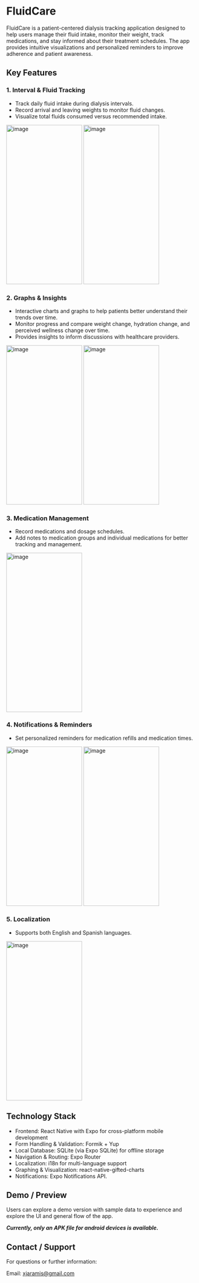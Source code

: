 # FluidCare
FluidCare is a patient-centered dialysis tracking application designed to help users manage their fluid intake, monitor their weight, track medications, and stay informed about 
their treatment schedules. The app provides intuitive visualizations and personalized reminders to improve adherence and patient awareness.

## Key Features
### 1. Interval & Fluid Tracking
  -  Track daily fluid intake during dialysis intervals.
  -  Record arrival and leaving weights to monitor fluid changes.
  -  Visualize total fluids consumed versus recommended intake.
<img width="200" height="420" alt="image" src="https://github.com/user-attachments/assets/227b4151-d893-4dfa-95bd-f55848956aeb" />
<img width="200" height="420" alt="image" src="https://github.com/user-attachments/assets/1d1569fc-9d1c-469b-a00f-7e36a774dbb9" />

### 2. Graphs & Insights
  -  Interactive charts and graphs to help patients better understand their trends over time.
  -  Monitor progress and compare weight change, hydration change, and perceived wellness change over time.
  -  Provides insights to inform discussions with healthcare providers.
<img width="200" height="420" alt="image" src="https://github.com/user-attachments/assets/40eeccab-e71c-4221-b1de-6527abce6bfd" />
<img width="200" height="420" alt="image" src="https://github.com/user-attachments/assets/7b040cb0-9c59-4a6e-b61b-aad7699c978b" />

### 3. Medication Management
  -  Record medications and dosage schedules.
  -  Add notes to medication groups and individual medications for better tracking and management.
<img width="200" height="420" alt="image" src="https://github.com/user-attachments/assets/b129a685-bb34-4367-9881-c7e6eafbd4ec" />

### 4. Notifications & Reminders
  -  Set personalized reminders for medication refills and medication times.
<img width="200" height="420" alt="image" src="https://github.com/user-attachments/assets/403a2868-2c4b-4f2a-85e9-635f019ee6eb" />
<img width="200" height="420" alt="image" src="https://github.com/user-attachments/assets/315bff1a-156d-4f01-b82a-4dda598babac" />

### 5. Localization
  -  Supports both English and Spanish languages.
<img width="200" height="420" alt="image" src="https://github.com/user-attachments/assets/0fea22ff-fb69-49b8-a114-f52df7fcb20f" />
 
## Technology Stack
- Frontend: React Native with Expo for cross-platform mobile development
- Form Handling & Validation: Formik + Yup
- Local Database: SQLite (via Expo SQLite) for offline storage
- Navigation & Routing: Expo Router
- Localization: i18n for multi-language support
- Graphing & Visualization: react-native-gifted-charts
- Notifications: Expo Notifications API.

## Demo / Preview
Users can explore a demo version with sample data to experience and explore the UI and general flow of the app.

***Currently, only an APK file for android devices is available.***

## Contact / Support
For questions or further information:

Email: <xjaramis@gmail.com>

